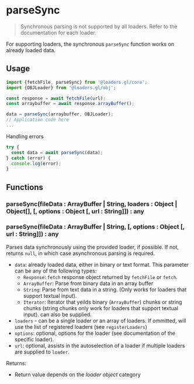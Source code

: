 # parseSync

> Synchronous parsing is not supported by all loaders. Refer to the documentation for each loader.

For supporting loaders, the synchronous `parseSync` function works on already loaded data.

## Usage

```js
import {fetchFile, parseSync} from '@loaders.gl/core';
import {OBJLoader} from '@loaders.gl/obj';

const response = await fetchFile(url);
const arraybuffer = await response.arrayBuffer();

data = parseSync(arraybuffer, OBJLoader);
// Application code here
...
```

Handling errors

```js
try {
  const data = await parseSync(data);
} catch (error) {
  console.log(error);
}
```

## Functions

### parseSync(fileData : ArrayBuffer | String, loaders : Object | Object\[], [, options : Object [, url : String]]) : any

### parseSync(fileData : ArrayBuffer | String, [, options : Object [, url : String]]) : any

Parses data synchronously using the provided loader, if possible. If not, returns `null`, in which case asynchronous parsing is required.

- `data`: already loaded data, either in binary or text format. This parameter can be any of the following types:
  - `Response`: `fetch` response object returned by `fetchFile` or `fetch`.
  - `ArrayBuffer`: Parse from binary data in an array buffer
  - `String`: Parse from text data in a string. (Only works for loaders that support textual input).
  - `Iterator`: Iterator that yeilds binary (`ArrayBuffer`) chunks or string chunks (string chunks only work for loaders that support textual input).
    can also be supplied.
- `loaders` - can be a single loader or an array of loaders. If ommitted, will use the list of registered loaders (see `registerLoaders`)
- `options`: optional, options for the loader (see documentation of the specific loader).
- `url`: optional, assists in the autoselection of a loader if multiple loaders are supplied to `loader`.

Returns:

- Return value depends on the _loader object_ category
